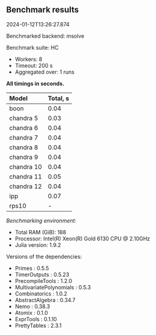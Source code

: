 ## Benchmark results

2024-01-12T13:26:27.874

Benchmarked backend: msolve

Benchmark suite: HC

- Workers: 8
- Timeout: 200 s
- Aggregated over: 1 runs

**All timings in seconds.**

|Model|Total, s|
|:----|---|
|boon|0.04|
|chandra 5|0.03|
|chandra 6|0.04|
|chandra 7|0.04|
|chandra 8|0.04|
|chandra 9|0.04|
|chandra 10|0.04|
|chandra 11|0.05|
|chandra 12|0.04|
|ipp|0.07|
|rps10| - |

*Benchmarking environment:*

* Total RAM (GiB): 188
* Processor: Intel(R) Xeon(R) Gold 6130 CPU @ 2.10GHz
* Julia version: 1.9.2

Versions of the dependencies:

* Primes : 0.5.5
* TimerOutputs : 0.5.23
* PrecompileTools : 1.2.0
* MultivariatePolynomials : 0.5.3
* Combinatorics : 1.0.2
* AbstractAlgebra : 0.34.7
* Nemo : 0.38.3
* Atomix : 0.1.0
* ExprTools : 0.1.10
* PrettyTables : 2.3.1
